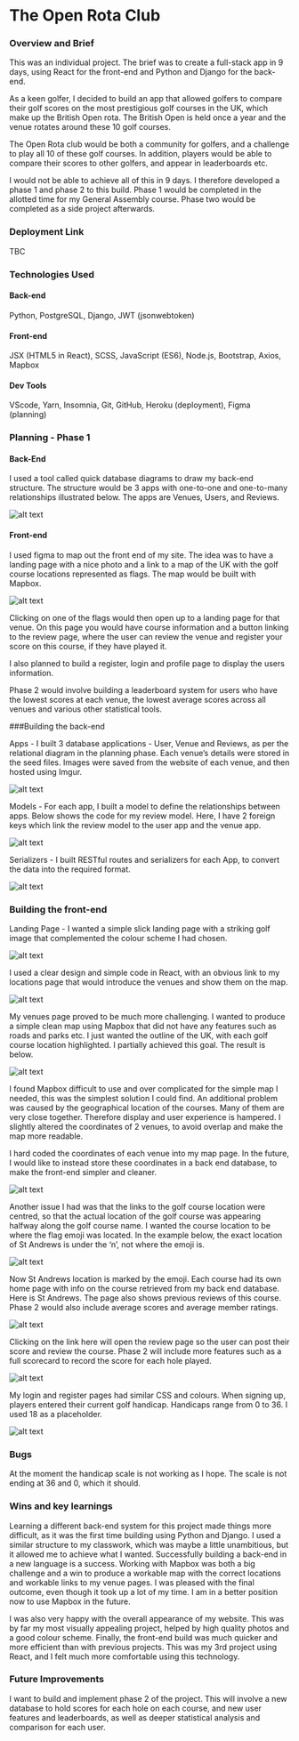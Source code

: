 # The Open Rota Club

### Overview and Brief

This was an individual project. The brief was to create a full-stack app in 9 days, using React for the front-end and Python and Django for the back-end.

As a keen golfer, I decided to build an app that allowed golfers to compare their golf scores on the most prestigious golf courses in the UK, which make up the British Open rota. The British Open is held once a year and the venue rotates around these 10 golf courses.

The Open Rota club would be both a community for golfers, and a challenge to play all 10 of these golf courses. In addition, players would be able to compare their scores to other golfers, and appear in leaderboards etc.

I would not be able to achieve all of this in 9 days. I therefore developed a phase 1 and phase 2 to this build. Phase 1 would be completed in the allotted time for my General Assembly course. Phase two would be completed as a side project afterwards.


### Deployment Link
TBC


### Technologies Used

#### Back-end
Python, PostgreSQL, Django, JWT (jsonwebtoken)

#### Front-end
JSX (HTML5 in React), SCSS, JavaScript (ES6), Node.js, Bootstrap, Axios, Mapbox

#### Dev Tools
VScode, Yarn, Insomnia, Git, GitHub, Heroku (deployment), Figma (planning)
 
### Planning - Phase 1

#### Back-End

I used a tool called quick database diagrams to draw my back-end structure. The structure would be 3 apps with one-to-one and one-to-many relationships illustrated below. The apps are Venues, Users, and Reviews. 


![alt text](/assets/project4-1.png)


#### Front-end

I used figma to map out the front end of my site. The idea was to have a landing page with a nice photo and a link to a map of the UK with the golf course locations represented as flags. The map would be built with Mapbox.


![alt text](/assets/project4-2.png)


Clicking on one of the flags would then open up to a landing page for that venue. On this page you would have course information and a button linking to the review page, where the user can review the venue and register your score on this course, if they have played it. 

I also planned to build a register, login and profile page to display the users information.

Phase 2 would involve building a leaderboard system for users who have the lowest scores at each venue, the lowest average scores across all venues and various other statistical tools.


###Building the back-end 

Apps - I built 3 database applications - User, Venue and Reviews, as per the relational diagram in the planning phase. Each venue’s details were stored in the seed files. Images were saved from the website of each venue, and then hosted using Imgur. 


![alt text](/assets/project4-3.png)


Models - For each app, I built a model to define the relationships between apps. Below shows the code for my review model. Here, I have 2 foreign keys which link the review model to the user app and the venue app.


![alt text](/assets/project4-4.png)


Serializers - I built RESTful routes and serializers for each App, to convert the data into the required format. 


![alt text](/assets/project4-5.png)

 
### Building the front-end

Landing Page - I wanted a simple slick landing page with a striking golf image that complemented the colour scheme I had chosen. 


![alt text](/assets/project4-6.png)


I used a clear design and simple code in React, with an obvious link to my locations page that would introduce the venues and show them on the map.


![alt text](/assets/project4-7.png)


My venues page proved to be much more challenging. I wanted to produce a simple clean map using Mapbox that did not have any features such as roads and parks etc. I just wanted the outline of the UK, with each golf course location highlighted. I partially achieved this goal. The result is below.


![alt text](/assets/project4-8.png)


I found Mapbox difficult to use and over complicated for the simple map I needed, this was the simplest solution I could find.
An additional problem was caused by the geographical location of the courses. Many of them are very close together. Therefore display and user experience is hampered. I slightly altered the coordinates of 2 venues, to avoid overlap and make the map more readable. 

I hard coded the coordinates of each venue into my map page. In the future, I would like to instead store these coordinates in a back end database, to make the front-end simpler and cleaner. 


![alt text](/assets/project4-9.png)


Another issue I had was that the links to the golf course location were centred, so that the actual location of the golf course was appearing halfway along the golf course name. I wanted the course location to be where the flag emoji was located. In the example below, the exact location of St Andrews is under the ‘n’, not where the emoji is.


![alt text](/assets/project4-10.png)


Now St Andrews location is marked by the emoji. 
Each course had its own home page with info on the course retrieved from my back end database. Here is St Andrews. The page also shows previous reviews of this course. Phase 2 would also include average scores and average member ratings. 


![alt text](/assets/project4-11.png)


Clicking on the link here will open the review page so the user can post their score and review the course. Phase 2 will include more features such as a full scorecard to record the score for each hole played. 


![alt text](/assets/project4-12.png)


My login and register pages had similar CSS and colours. When signing up, players entered their current golf handicap. Handicaps range from 0 to 36. I used 18 as a placeholder.


![alt text](/assets/project4-13.png)


### Bugs

At the moment the handicap scale is not working as I hope. The scale is not ending at 36 and 0, which it should. 
 
### Wins and key learnings

Learning a different back-end system for this project made things more difficult, as it was the first time building using Python and Django. I used a similar structure to my classwork, which was maybe a little unambitious, but it allowed me to achieve what I wanted. Successfully building a back-end in a new language is a success.
Working with Mapbox was both a big challenge and a win to produce a workable map with the correct locations and workable links to my venue pages. I was pleased with the final outcome, even though it took up a lot of my time. I am in a better position now to use Mapbox in the future.

I was also very happy with the overall appearance of my website. This was by far my most visually appealing project, helped by high quality photos and a good colour scheme. 
Finally, the front-end build was much quicker and more efficient than with previous projects. This was my 3rd project using React, and I felt much more comfortable using this technology.
 
### Future Improvements

I want to build and implement phase 2 of the project. This will involve a new database to hold scores for each hole on each course, and new user features and leaderboards, as well as deeper statistical analysis and comparison for each user. 

